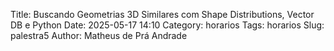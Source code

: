 Title: Buscando Geometrias 3D Similares com Shape Distributions, Vector DB e Python
Date: 2025-05-17 14:10
Category: horarios
Tags: horarios
Slug: palestra5
Author: Matheus de Prá Andrade
